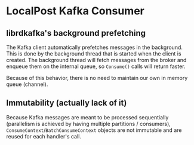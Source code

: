# LocalPost Kafka Consumer

## librdkafka's background prefetching

The Kafka client automatically prefetches messages in the background. This is done by the background thread that is
started when the client is created. The background thread will fetch messages from the broker and enqueue them on the
internal queue, so `Consume()` calls will return faster.

Because of this behavior, there is no need to maintain our own in memory queue (channel).









## Immutability (actually lack of it)

Because Kafka messages are meant to be processed sequentially (parallelism is achieved by having multiple
partitions / consumers), `ConsumeContext`/`BatchConsumeContext` objects are not immutable and are reused for each
handler's call.
